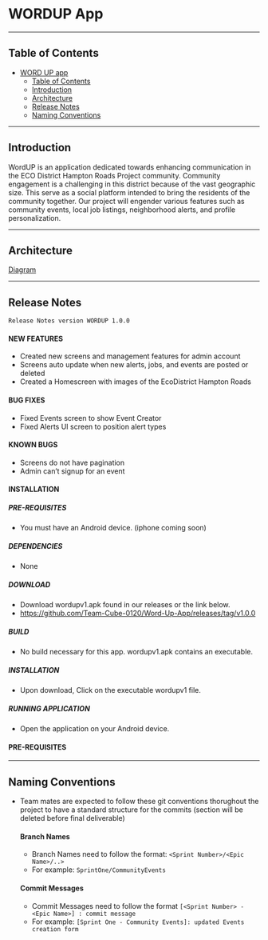 # WORDUP App

---
## Table of Contents

- [WORD UP app](#word-up-app)
  - [Table of Contents](#table-of-contents)
  - [Introduction](#introduction)
  - [Architecture](#architecture)
  - [Release Notes](#release-notes)
  - [Naming Conventions](#naming-conventions)

---
## Introduction

WordUP is an application dedicated towards enhancing communication in the ECO District Hampton Roads Project community. Community engagement is a challenging in this district because of the vast geographic size. This serve as a social platform intended to bring the residents of the community together. Our project will engender various features such as community events, local job listings, neighborhood alerts, and profile personalization. 

---

## Architecture
[Diagram](assets/snack-icon.png)

---

## Release Notes
    Release Notes version WORDUP 1.0.0

#### NEW FEATURES
* Created new screens and management features for admin account
* Screens auto update when new alerts,  jobs, and events are posted or deleted
* Created a Homescreen with images of the EcoDistrict Hampton Roads

#### BUG FIXES
* Fixed Events screen to show Event Creator
* Fixed Alerts UI screen to position alert types
#### KNOWN BUGS
* Screens do not have pagination 
* Admin can’t signup for an event

#### INSTALLATION
##### PRE-REQUISITES
* You must have an Android device. (iphone coming soon)
    
##### DEPENDENCIES
* None
    
##### DOWNLOAD
* Download wordupv1.apk found in our releases or the link below.
* https://github.com/Team-Cube-0120/Word-Up-App/releases/tag/v1.0.0
    
##### BUILD
* No build necessary for this app.  wordupv1.apk contains an executable.
    
##### INSTALLATION
* Upon download, Click on the executable wordupv1 file.
     
##### RUNNING APPLICATION
* Open the application on your Android device. 

#### PRE-REQUISITES


---

## Naming Conventions

- Team mates are expected to follow these git conventions thorughout the project to have a standard structure for the commits (section will be deleted before final deliverable)

    #### Branch Names
    - Branch Names need to follow the format: `<Sprint Number>/<Epic Name>/..>`
    - For example: `SprintOne/CommunityEvents`

    #### Commit Messages
    - Commit Messages need to follow the format `[<Sprint Number> - <Epic Name>] : commit message`
    - For example: `[Sprint One - Community Events]: updated Events creation form`

